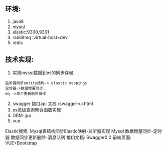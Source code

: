 ## 环境:
1. java8
2. mysql
3. elastic:9300,9301
4. rabbitmq :virtual-host=dev
5. redis

## 技术实现:
1. 实现mysql数据到es的同步存储,
```aidl
监听器同步entity结构-> elastic mappings
定时器->数据增量同步,
mq ->单个更新删除操作
```

2. swagger 接口api 文档  /swagger-ui.html
3. es高级查询聚合函数实现
4. ORM-jpa 
5. vue

Elastic搜索:
Mysql表结构同步Elastic映射-监听器实现
Mysql 数据增量同步-定时器
数据同步更新删除-消息队列
接口文档:
Swagger2.0
前端页面:
VUE+Bootstrap





    
